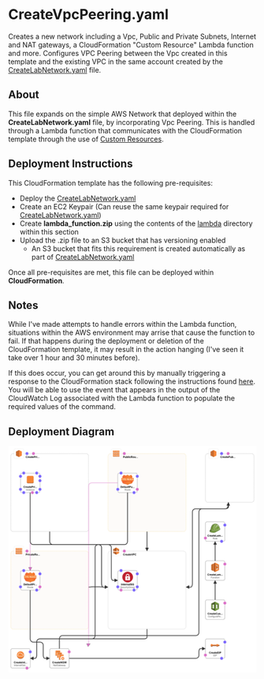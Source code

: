 # CreateVpcPeering.yaml
Creates a new network including a Vpc, Public and Private Subnets, Internet and NAT gateways, a CloudFormation "Custom Resource" Lambda function and more. Configures VPC Peering between the Vpc created in this template and the existing VPC in the same account created by the [CreateLabNetwork.yaml](/aws-personal-lab/aws-create-lab-network/CreateLabNetwork.yaml) file.

## About

This file expands on the simple AWS Network that deployed within the **CreateLabNetwork.yaml** file, by incorporating Vpc Peering. This is handled through a Lambda function that communicates with the CloudFormation template through the use of [Custom Resources](https://docs.aws.amazon.com/AWSCloudFormation/latest/UserGuide/template-custom-resources.html).

## Deployment Instructions
This CloudFormation template has the following pre-requisites:
* Deploy the [CreateLabNetwork.yaml](/aws-personal-lab/aws-create-lab-network/CreateLabNetwork.yaml)
* Create an EC2 Keypair (Can reuse the same keypair required for [CreateLabNetwork.yaml](/aws-personal-lab/aws-create-lab-network/CreateLabNetwork.yaml))
* Create **lambda_function.zip** using the contents of the [lambda](./lambda/) directory within this section
* Upload the .zip file to an S3 bucket that has versioning enabled
    * An S3 bucket that fits this requirement is created automatically as part of [CreateLabNetwork.yaml](/aws-personal-lab/aws-create-lab-network/CreateLabNetwork.yaml)

Once all pre-requisites are met, this file can be deployed within **CloudFormation**.

## Notes
While I've made attempts to handle errors within the Lambda function, situations within the AWS environment may arrise that cause the function to fail. If that happens during the deployment or deletion of the CloudFormation template, it may result in the action hanging (I've seen it take over 1 hour and 30 minutes before).

If this does occur, you can get around this by manually triggering a response to the CloudFormation stack following the instructions found [here](https://aws.amazon.com/premiumsupport/knowledge-center/cloudformation-lambda-resource-delete/). You will be able to use the event that appears in the output of the CloudWatch Log associated with the Lambda function to populate the required values of the command.

## Deployment Diagram
![CloudFormationResources](ResourceDiagram.png)